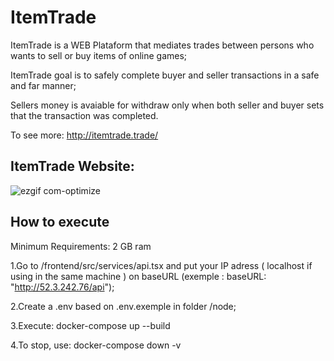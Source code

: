 # ItemTrade

ItemTrade is a WEB Plataform that mediates trades between persons who wants to sell or buy items of online games;

ItemTrade goal is to safely complete buyer and seller transactions in a safe and far manner;

Sellers money is avaiable for withdraw only when both seller and buyer sets that the transaction was completed.

To see more: http://itemtrade.trade/

## ItemTrade Website:
![ezgif com-optimize](https://user-images.githubusercontent.com/106849328/217919660-52687d21-c211-4bdb-9230-4243445b0821.gif)



## How to execute

Minimum Requirements: 2 GB ram

1.Go to /frontend/src/services/api.tsx and put your IP adress ( localhost if using in the same machine ) on baseURL (exemple : baseURL: "http://52.3.242.76/api");

2.Create a .env based on .env.exemple in folder /node;

3.Execute: docker-compose up --build

4.To stop, use: docker-compose down -v
